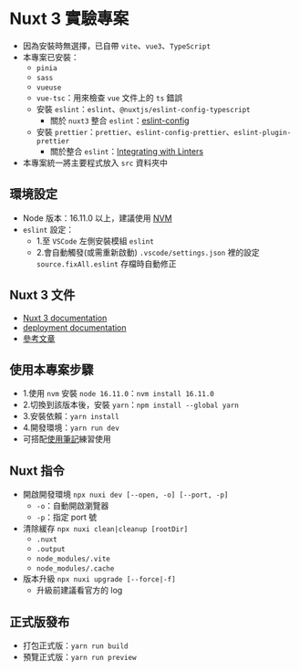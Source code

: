# Nuxt 3 實驗專案
- 因為安裝時無選擇，已自帶 `vite`、`vue3`、`TypeScript`
- 本專案已安裝：
  - `pinia`
  - `sass`
  - `vueuse`
  - `vue-tsc`：用來檢查 `vue` 文件上的 `ts` 錯誤
  - 安裝 `eslint`：`eslint`、`@nuxtjs/eslint-config-typescript`
    - 關於 `nuxt3` 整合 `eslint`：[eslint-config](https://github.com/nuxt/eslint-config)
  - 安裝 `prettier`：`prettier`、`eslint-config-prettier`、`eslint-plugin-prettier`
    - 關於整合 `eslint`：[Integrating with Linters](https://prettier.io/docs/en/integrating-with-linters.html)
- 本專案統一將主要程式放入 `src` 資料夾中

## 環境設定
- Node 版本：16.11.0 以上，建議使用 [NVM](https://github.com/nvm-sh/nvm)
- `eslint` 設定：
  - 1.至 `VSCode` 左側安裝模組 `eslint`
  - 2.會自動觸發(或需重新啟動) `.vscode/settings.json` 裡的設定 `source.fixAll.eslint` 存檔時自動修正

## Nuxt 3 文件
- [Nuxt 3 documentation](https://nuxt.com/docs/getting-started/introduction)
- [deployment documentation](https://nuxt.com/docs/getting-started/deployment)
- [參考文章](https://juejin.cn/post/7170746000112353293)

## 使用本專案步驟
- 1.使用 `nvm` 安裝 `node 16.11.0`：`nvm install 16.11.0`
- 2.切換到該版本後，安裝 `yarn`：`npm install --global yarn`
- 3.安裝依賴：`yarn install`
- 4.開發環境：`yarn run dev`
- 可搭配[使用筆記](./LearnNote.md)練習使用

## Nuxt 指令
- 開啟開發環境 `npx nuxi dev [--open, -o] [--port, -p]`
  - `-o`：自動開啟瀏覽器
  - `-p`：指定 port 號
- 清除緩存 `npx nuxi clean|cleanup [rootDir]`
  - `.nuxt`
  - `.output`
  - `node_modules/.vite`
  - `node_modules/.cache`
- 版本升級 `npx nuxi upgrade [--force|-f]`
  - 升級前建議看官方的 log

## 正式版發布
- 打包正式版：`yarn run build`
- 預覽正式版：`yarn run preview`
